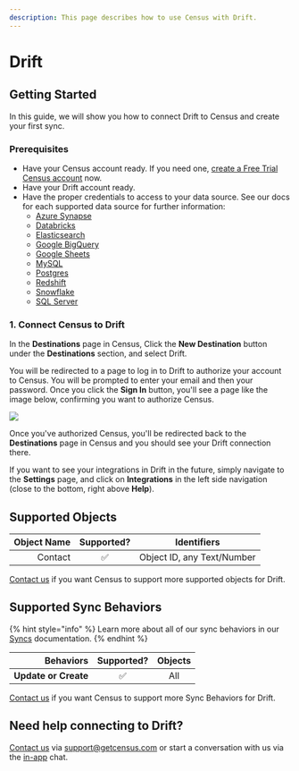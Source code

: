 ```yaml
---
description: This page describes how to use Census with Drift.
---
```


# Drift

## Getting Started

In this guide, we will show you how to connect Drift to Census and create your first sync.

### Prerequisites

* Have your Census account ready. If you need one, [create a Free Trial Census account](https://app.getcensus.com/) now.
* Have your Drift account ready.
* Have the proper credentials to access to your data source. See our docs for each supported data source for further information:
  * [Azure Synapse](../sources/azure-synapse.md)
  * [Databricks](https://docs.getcensus.com/sources/databricks)
  * [Elasticsearch](https://docs.getcensus.com/sources/elasticsearch)
  * [Google BigQuery](https://docs.getcensus.com/sources/google-bigquery)
  * [Google Sheets](https://docs.getcensus.com/sources/google-sheets)
  * [MySQL](https://docs.getcensus.com/sources/mysql)
  * [Postgres](https://docs.getcensus.com/sources/postgres)
  * [Redshift](https://docs.getcensus.com/sources/redshift)
  * [Snowflake](https://docs.getcensus.com/sources/snowflake)
  * [SQL Server](https://docs.getcensus.com/sources/sql-server)

### 1. Connect Census to Drift

In the **Destinations** page in Census, Click the **New Destination** button under the **Destinations** section, and select Drift.

You will be redirected to a page to log in to Drift to authorize your account to Census. You will be prompted to enter your email and then your password. Once you click the **Sign In** button, you'll see a page like the image below, confirming you want to authorize Census.

![](<../.gitbook/assets/Screen Shot 2021-04-22 at 4.02.13 PM.png>)

Once you've authorized Census, you'll be redirected back to the **Destinations** page in Census and you should see your Drift connection there.

If you want to see your integrations in Drift in the future, simply navigate to the **Settings** page, and click on **Integrations** in the left side navigation (close to the bottom, right above **Help**).

## Supported Objects

| **Object Name** | **Supported?** | Identifiers                |
| --------------: | :------------: | -------------------------- |
|         Contact |        ✅       | Object ID, any Text/Number |

[Contact us](mailto:support@getcensus.com) if you want Census to support more supported objects for Drift.

## Supported Sync Behaviors

{% hint style="info" %}
Learn more about all of our sync behaviors in our [Syncs](../basics/core-concept#sync-behaviors) documentation.
{% endhint %}

|        **Behaviors** | **Supported?** | **Objects** |
| -------------------: | :------------: | :---------: |
| **Update or Create** |        ✅       |     All     |

[Contact us](mailto:support@getcensus.com) if you want Census to support more Sync Behaviors for Drift.

## Need help connecting to Drift?

[Contact us](mailto:support@getcensus.com) via support@getcensus.com or start a conversation with us via the [in-app](https://app.getcensus.com) chat.
